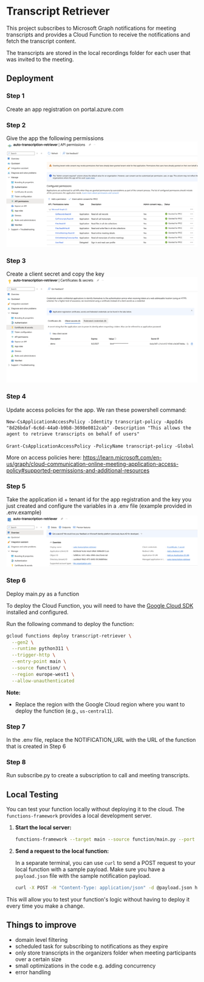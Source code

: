 # Transcript Retriever

This project subscribes to Microsoft Graph notifications for meeting transcripts and provides a Cloud Function to receive the notifications and fetch the transcript content.

The transcripts are stored in the local recordings folder for each user that was invited to the meeting.


## Deployment

### Step 1
Create an app registration on portal.azure.com

### Step 2
Give the app the following permissions
![alt text](images/image.png)

### Step 3
Create a client secret and copy the key
![alt text](images/image-1.png)

### Step 4
Update access policies for the app. We ran these powershell command:

```
New-CsApplicationAccessPolicy -Identity transcript-policy -AppIds "8d26bdaf-6c6d-44a0-b9b8-3698e0812cab" -Description "This allows the agent to retrieve transcripts on behalf of users" 

Grant-CsApplicationAccessPolicy -PolicyName transcript-policy -Global
```

More on access policies here: https://learn.microsoft.com/en-us/graph/cloud-communication-online-meeting-application-access-policy#supported-permissions-and-additional-resources

### Step 5
Take the application id + tenant id for the app registration and the key you just created and configure the variables in a .env file (example provided in .env.example)
![alt text](images/image-2.png)
### Step 6

Deploy main.py as a function

To deploy the Cloud Function, you will need to have the [Google Cloud SDK](https://cloud.google.com/sdk/docs/install) installed and configured.

Run the following command to deploy the function:

```bash
gcloud functions deploy transcript-retriever \
  --gen2 \
  --runtime python311 \
  --trigger-http \
  --entry-point main \
  --source function/ \
  --region europe-west1 \
  --allow-unauthenticated
```

**Note:**
- Replace the region with the Google Cloud region where you want to deploy the function (e.g., `us-central1`).

### Step 7

In the .env file, replace the NOTIFICATION_URL with the URL of the function that is created in Step 6

### Step 8
Run subscribe.py to create a subscription to call and meeting transcripts.


## Local Testing

You can test your function locally without deploying it to the cloud. The `functions-framework` provides a local development server.

1.  **Start the local server:**

    ```bash
    functions-framework --target main --source function/main.py --port 8080
    ```

2.  **Send a request to the local function:**

    In a separate terminal, you can use `curl` to send a POST request to your local function with a sample payload. Make sure you have a `payload.json` file with the sample notification payload.

    ```bash
    curl -X POST -H "Content-Type: application/json" -d @payload.json http://localhost:8080
    ```

This will allow you to test your function's logic without having to deploy it every time you make a change.

## Things to improve
- domain level filtering 
- scheduled task for subscribing to notifications as they expire
- only store transcripts in the organizers folder when meeting participants over a certain size
- small optimizations in the code e.g. adding concurrency
- error handling